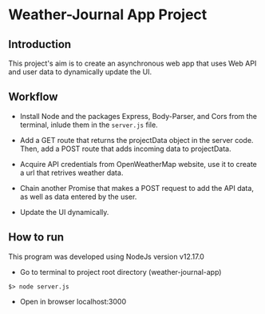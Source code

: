 # Weather-Journal App Project

## Introduction
This project's aim is to create an asynchronous web app that uses Web API and user data to dynamically update the UI. 

## Workflow

* Install Node and the packages Express, Body-Parser, and Cors from the terminal, inlude them in the `server.js` file.

* Add a GET route that returns the projectData object in the server code. Then, add a POST route that adds incoming data to projectData.

* Acquire API credentials from OpenWeatherMap website, use it to create a url that retrives weather data.

* Chain another Promise that makes a POST request to add the API data, as well as data entered by the user.

* Update the UI dynamically.

## How to run

This program was developed using NodeJs version v12.17.0

* Go to terminal to project root directory (weather-journal-app)

```
$> node server.js
```

* Open in browser localhost:3000
